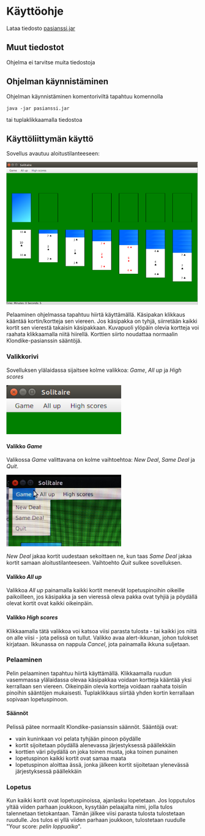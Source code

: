 # Käyttöohje

Lataa tiedosto [pasianssi.jar](https://github.com/juliagron/otm-harjoitustyo/releases/tag/loppupalautus)

## Muut tiedostot

Ohjelma ei tarvitse muita tiedostoja

## Ohjelman käynnistäminen

Ohjelman käynnistäminen komentoriviltä tapahtuu komennolla

    java -jar pasianssi.jar

tai tuplaklikkaamalla tiedostoa

## Käyttöliittymän käyttö

Sovellus avautuu aloitustilanteeseen:

<img src="https://github.com/juliagron/otm-harjoitustyo/blob/master/dokumentointi/kuvat/starting_situation.png" width="500">

Pelaaminen ohjelmassa tapahtuu hiirtä käyttämällä. Käsipakan klikkaus kääntää kortin/kortteja sen viereen. Jos käsipakka on tyhjä, siirretään kaikki kortit sen vierestä takaisin käsipakkaan. Kuvapuoli ylöpäin olevia kortteja voi raahata klikkaamalla niitä hiirellä. Korttien siirto noudattaa normaalin Klondike-pasianssin sääntöjä.

### Valikkorivi

Sovelluksen ylälaidassa sijaitsee kolme valikkoa: *Game*, *All up* ja *High scores*

<img src="https://github.com/juliagron/otm-harjoitustyo/blob/master/dokumentointi/kuvat/menus.png" width="300">


#### Valikko *Game*

Valikossa *Game* valittavana on kolme vaihtoehtoa: *New Deal*, *Same Deal* ja *Quit*.

<img src="https://github.com/juliagron/otm-harjoitustyo/blob/master/dokumentointi/kuvat/game_menu.jpg" width="300">

*New Deal* jakaa kortit uudestaan sekoittaen ne, kun taas *Same Deal* jakaa kortit samaan aloitustilanteeseen. Vaihtoehto *Quit* sulkee sovelluksen.

#### Valikko *All up*

Valikkoa *All up* painamalla kaikki kortit menevät lopetuspinoihin oikeille paikoilleen, jos käsipakka ja sen vieressä oleva pakka ovat tyhjiä ja pöydällä olevat kortit ovat kaikki oikeinpäin.

#### Valikko *High scores*

Klikkaamalla tätä valikkoa voi katsoa viisi parasta tulosta - tai kaikki jos niitä on alle viisi - jota pelissä on tullut. Valikko avaa alert-ikkunan, johon tulokset kirjataan. Ikkunassa on nappula *Cancel*, jota painamalla ikkuna suljetaan.

### Pelaaminen

Pelin pelaaminen tapahtuu hiirtä käyttämällä. Klikkaamalla ruudun vasemmassa ylälaidassa olevaa käsipakkaa voidaan kortteja kääntää yksi kerrallaan sen viereen. Oikeinpäin olevia kortteja voidaan raahata toisiin pinoihin sääntöjen mukaisesti. Tuplaklikkaus siirtää yhden kortin kerrallaan sopivaan lopetuspinoon.

#### Säännöt

Pelissä pätee normaalit Klondike-pasianssin säännöt. Sääntöjä ovat:

- vain kuninkaan voi pelata tyhjään pinoon pöydälle
- kortit sijoitetaan pöydällä alenevassa järjestyksessä päällekkäin
- korttien väri pöydällä on joka toinen musta, joka toinen punainen
- lopetuspinon kaikki kortit ovat samaa maata
- lopetuspinon aloittaa ässä, jonka jälkeen kortit sijoitetaan ylenevässä järjestyksessä päällekkäin

### Lopetus

Kun kaikki kortit ovat lopetuspinoissa, ajanlasku lopetetaan. Jos lopputulos yltää viiden parhaan joukkoon, kysytään pelaajalta nimi, jolla tulos talennetaan tietokantaan. Tämän jälkee viisi parasta tulosta tulostetaan ruudulle.
Jos tulos ei yllä viiden parhaan joukkoon, tulostetaan ruudulle "Your score: *pelin loppuaika*".
